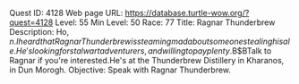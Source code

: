 Quest ID: 4128
Web page URL: https://database.turtle-wow.org/?quest=4128
Level: 55
Min Level: 50
Race: 77
Title: Ragnar Thunderbrew
Description: Ho, $n.I heard that Ragnar Thunderbrew is steaming mad about someone stealing his ale.He's looking for stalwart adventurers, and willing to pay plenty.$B$BTalk to Ragnar if you're interested.He's at the Thunderbrew Distillery in Kharanos, in Dun Morogh.
Objective: Speak with Ragnar Thunderbrew.
